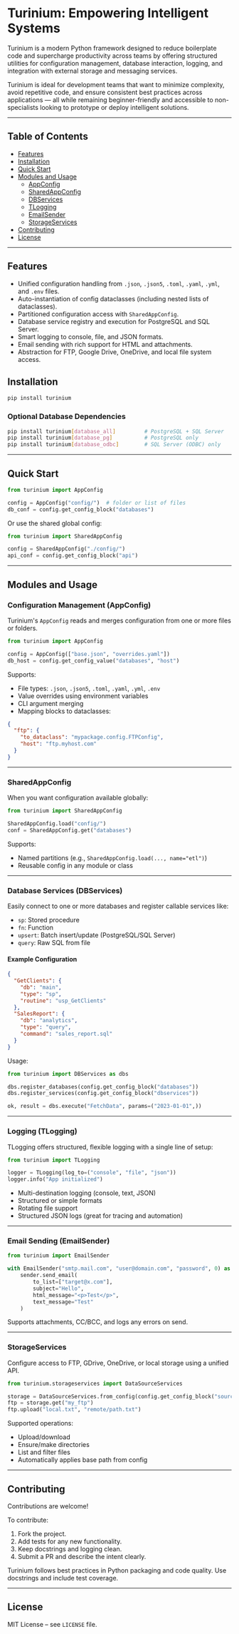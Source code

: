 # Turinium: Empowering Intelligent Systems

Turinium is a modern Python framework designed to reduce boilerplate code and supercharge productivity across teams by offering structured utilities for configuration management, database interaction, logging, and integration with external storage and messaging services.

Turinium is ideal for development teams that want to minimize complexity, avoid repetitive code, and ensure consistent best practices across applications — all while remaining beginner-friendly and accessible to non-specialists looking to prototype or deploy intelligent solutions.

---

## Table of Contents

- [Features](#features)
- [Installation](#installation)
- [Quick Start](#quick-start)
- [Modules and Usage](#modules-and-usage)
  - [AppConfig](#appconfig)
  - [SharedAppConfig](#sharedappconfig)
  - [DBServices](#dbservices)
  - [TLogging](#tlogging)
  - [EmailSender](#emailsender)
  - [StorageServices](#storageservices)
- [Contributing](#contributing)
- [License](#license)

---

## Features

- Unified configuration handling from `.json`, `.json5`, `.toml`, `.yaml`, `.yml`, and `.env` files.
- Auto-instantiation of config dataclasses (including nested lists of dataclasses).
- Partitioned configuration access with `SharedAppConfig`.
- Database service registry and execution for PostgreSQL and SQL Server.
- Smart logging to console, file, and JSON formats.
- Email sending with rich support for HTML and attachments.
- Abstraction for FTP, Google Drive, OneDrive, and local file system access.

## Installation

```bash
pip install turinium
```

### Optional Database Dependencies

```bash
pip install turinium[database_all]         # PostgreSQL + SQL Server
pip install turinium[database_pg]          # PostgreSQL only
pip install turinium[database_odbc]        # SQL Server (ODBC) only
```

---

## Quick Start

```python
from turinium import AppConfig

config = AppConfig("config/")  # folder or list of files
db_conf = config.get_config_block("databases")
```

Or use the shared global config:

```python
from turinium import SharedAppConfig

config = SharedAppConfig("./config/")
api_conf = config.get_config_block("api")
```

---

## Modules and Usage

### Configuration Management (AppConfig)

Turinium's `AppConfig` reads and merges configuration from one or more files or folders.

```python
from turinium import AppConfig

config = AppConfig(["base.json", "overrides.yaml"])
db_host = config.get_config_value("databases", "host")
```

Supports:
- File types: `.json`, `.json5`, `.toml`, `.yaml`, `.yml`, `.env`
- Value overrides using environment variables
- CLI argument merging
- Mapping blocks to dataclasses:
```json
{
  "ftp": {
    "to_dataclass": "mypackage.config.FTPConfig",
    "host": "ftp.myhost.com"
  }
}
```

---

### SharedAppConfig

When you want configuration available globally:

```python
from turinium import SharedAppConfig

SharedAppConfig.load("config/")
conf = SharedAppConfig.get("databases")
```

Supports:
- Named partitions (e.g., `SharedAppConfig.load(..., name="etl")`)
- Reusable config in any module or class

---

### Database Services (DBServices)

Easily connect to one or more databases and register callable services like:

- `sp`: Stored procedure
- `fn`: Function
- `upsert`: Batch insert/update (PostgreSQL/SQL Server)
- `query`: Raw SQL from file

#### Example Configuration

```json
{
  "GetClients": {
    "db": "main",
    "type": "sp",
    "routine": "usp_GetClients"
  },
  "SalesReport": {
    "db": "analytics",
    "type": "query",
    "command": "sales_report.sql"
  }
}
```

Usage:

```python
from turinium import DBServices as dbs

dbs.register_databases(config.get_config_block("databases"))
dbs.register_services(config.get_config_block("dbservices"))

ok, result = dbs.execute("FetchData", params=("2023-01-01",))
```


---

### Logging (TLogging)

TLogging offers structured, flexible logging with a single line of setup:

```python
from turinium import TLogging

logger = TLogging(log_to=("console", "file", "json"))
logger.info("App initialized")
```

- Multi-destination logging (console, text, JSON)
- Structured or simple formats
- Rotating file support
- Structured JSON logs (great for tracing and automation)

---

### Email Sending (EmailSender)

```python
from turinium import EmailSender

with EmailSender("smtp.mail.com", "user@domain.com", "password", 0) as sender:
    sender.send_email(
        to_list=["target@x.com"],
        subject="Hello",
        html_message="<p>Test</p>",
        text_message="Test"
    )
```

Supports attachments, CC/BCC, and logs any errors on send.

---

### StorageServices

Configure access to FTP, GDrive, OneDrive, or local storage using a unified API.

```python
from turinium.storageservices import DataSourceServices

storage = DataSourceServices.from_config(config.get_config_block("sources"))
ftp = storage.get("my_ftp")
ftp.upload("local.txt", "remote/path.txt")
```

Supported operations:
- Upload/download
- Ensure/make directories
- List and filter files
- Automatically applies base path from config

---

## Contributing

Contributions are welcome!

To contribute:

1. Fork the project.
2. Add tests for any new functionality.
3. Keep docstrings and logging clean.
4. Submit a PR and describe the intent clearly.

Turinium follows best practices in Python packaging and code quality. Use docstrings and include test coverage.

---

## License

MIT License – see `LICENSE` file.